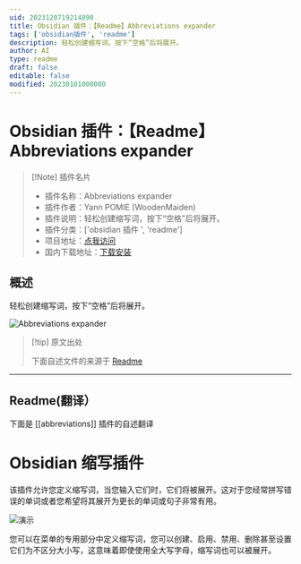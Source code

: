 ```yaml
---
uid: 2023120719214890
title: Obsidian 插件：【Readme】Abbreviations expander
tags: ['obsidian插件', 'readme']
description: 轻松创建缩写词，按下“空格”后将展开。
author: AI
type: readme
draft: false
editable: false
modified: 20230101000000
---
```


# Obsidian 插件：【Readme】Abbreviations expander

> [!Note] 插件名片
> - 插件名称：Abbreviations expander
> - 插件作者：Yann POMIE (WoodenMaiden)
> - 插件说明：轻松创建缩写词，按下“空格”后将展开。
> - 插件分类：['obsidian 插件 ', 'readme']
> - 项目地址：[点我访问](https://github.com/WoodenMaiden/obsidian-abbreviations)
> - 国内下载地址：[下载安装](https://pkmer.cn/products/plugin/pluginMarket/?abbreviations)

## 概述

轻松创建缩写词，按下“空格”后将展开。

![Abbreviations expander](https://cdn.pkmer.cn/covers/abbreviations.gif!pkmer)

> [!tip] 原文出处
>
>下面自述文件的来源于 [Readme](https://ghproxy.net/https://raw.githubusercontent.com/WoodenMaiden/obsidian-abbreviations/master/README.md)
>

---

## Readme(翻译）

下面是 [[abbreviations]] 插件的自述翻译

# Obsidian 缩写插件

该插件允许您定义缩写词，当您输入它们时，它们将被展开。这对于您经常拼写错误的单词或者您希望将其展开为更长的单词或句子非常有用。

![演示](https://cdn.pkmer.cn/covers/abbreviations_2_0.gif!pkmer)

您可以在菜单的专用部分中定义缩写词，您可以创建、启用、禁用、删除甚至设置它们为不区分大小写，这意味着即使使用全大写字母，缩写词也可以被展开。
